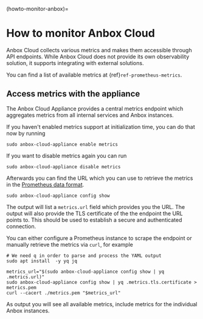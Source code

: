 (howto-monitor-anbox)=
# How to monitor Anbox Cloud

Anbox Cloud collects various metrics and makes them accessible through API endpoints. While Anbox Cloud does not provide its own observability solution, it supports integrating with external solutions.

You can find a list of available metrics at {ref}`ref-prometheus-metrics`.

## Access metrics with the appliance

The Anbox Cloud Appliance provides a central metrics endpoint which aggregates metrics from all internal services and Anbox instances.

If you haven't enabled metrics support at initialization time, you can do that now by running

    sudo anbox-cloud-appliance enable metrics

If you want to disable metrics again you can run

    sudo anbox-cloud-appliance disable metrics

Afterwards you can find the URL which you can use to retrieve the metrics in the [Prometheus data format](https://prometheus.io/docs/concepts/data_model/).

    sudo anbox-cloud-appliance config show

The output will list a `metrics.url` field which provides you the URL. The output will also provide the TLS certificate of the the endpoint the URL points to. This should be used to establish a secure and authenticated connection.

You can either configure a Prometheus instance to scrape the endpoint or manually retrieve the metrics via `curl`, for example

    # We need q in order to parse and process the YAML output
    sudo apt install  -y yq jq

    metrics_url="$(sudo anbox-cloud-appliance config show | yq .metrics.url)"
    sudo anbox-cloud-appliance config show | yq .metrics.tls.certificate > metrics.pem
    curl --cacert ./metrics.pem "$metrics_url"


As output you will see all available metrics, include metrics for the individual Anbox instances.
